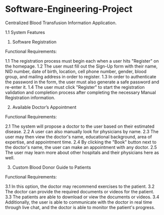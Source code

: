 # Software-Engineering-Project
Centralized Blood Transfusion Information Application.

1.1 System Features

1. Software Registration

Functional Requirements:

1.1 The registration process must begin each when a user hits "Register" on the homepage.
1.2 The user must fill out the Sign-Up form with their name, NID number, date of birth, location, cell
phone number, gender, blood group, and mailing address in order to register.
1.3 In order to authenticate the password in the form, the user must also generate a safe password and 
re-enter it.
1.4 The user must click "Register" to start the registration validation and completion process after 
completing the necessary Manual Registration information.
 
2. Available Doctor’s Appointment

Functional Requirements:

2.1 The system will propose a doctor to the user based on their estimated disease.
2.2 A user can also manually look for physicians by name.
2.3 The user may then view the doctor's name, educational background, area of expertise, and 
appointment time.
2.4 By clicking the "Book" button next to the doctor's name, the user can make an appointment with 
any doctor.
2.5 The user may learn more about other hospitals and their physicians here as well.

3. Custom Blood Donor Guide to Patients

Functional Requirements:

3.1 In this option, the doctor may recommend exercises to the patient.
3.2 The doctor can provide the required documents or videos for the patient.
3.3 The patients are able to download or view the documents or videos.
3.4 Additionally, the user is able to communicate with the doctor in real time through live chat, and the 
doctor is able to monitor the patient's progress.
